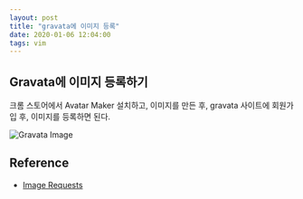 ```yaml
---
layout: post
title: "gravata에 이미지 등록"
date: 2020-01-06 12:04:00
tags: vim
---
```


## Gravata에 이미지 등록하기

크롬 스토어에서 Avatar Maker 설치하고, 이미지를 만든 후,
gravata 사이트에 회원가입 후, 이미지를 등록하면 된다.

![Gravata Image](http://s.gravatar.com/avatar/043ff602c287e7eb5301b7a1924cbe60?s=135)

## Reference
- [Image Requests](https://ko.gravatar.com/site/implement/images/)